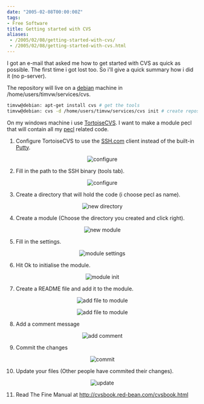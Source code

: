 ```yaml
---
date: "2005-02-08T00:00:00Z"
tags:
- Free Software
title: Getting started with CVS
aliases:
 - /2005/02/08/getting-started-with-cvs/
 - /2005/02/08/getting-started-with-cvs.html
---
```

I got an e-mail that asked me how to get started with CVS as quick as possible. The first time i got lost too. So i'll give a quick summary how i did it (no p-server).

The repository will live on a [debian](http://www.debian.org) machine in /home/users/timvw/services/cvs.

```bash
timvw@debian: apt-get install cvs # get the tools
timvw@debian: cvs -d /home/users/timvw/services/cvs init # create repository
```

On my windows machine i use [TortoiseCVS](http://www.tortoisecvs.org). I want to make a module pecl that will contain all my [pecl](http://pecl.php.net) related code.

1. Configure TortoiseCVS to use the [SSH.com](http://www.ssh.com) client instead of the built-in [Putty](http://www.chiark.greenend.org.uk/~sgtatham/putty/).

<p style="text-align: center;">
  <img src="http://www.timvw.be/wp-content/images/cvsconfigure.gif" alt="configure" />
</p>

2. Fill in the path to the SSH binary (tools tab).

<p style="text-align: center;">
  <img src="http://www.timvw.be/wp-content/images/cvstools.gif" alt="configure" />
</p>

3. Create a directory that will hold the code (i choose pecl as name).

<p style="text-align: center;">
  <img src="http://www.timvw.be/wp-content/images/cvsnewdirectory.gif" alt="new directory" />
</p>

4. Create a module (Choose the directory you created and click right).

<p style="text-align: center;">
  <img alt="new module" src="http://www.timvw.be/wp-content/images/cvsnewmodule.gif" />
</p>

5. Fill in the settings.

<p style="text-align: center;">
  <img alt="module settings" src="http://www.timvw.be/wp-content/images/cvsmodulesettings.gif" />
</p>

6. Hit Ok to initialise the module.

<p style="text-align: center;">
  <img alt="module init" src="http://www.timvw.be/wp-content/images/cvsinit.gif" />
</p>

7. Create a README file and add it to the module.

<p style="text-align: center;">
  <img alt="add file to module" src="http://www.timvw.be/wp-content/images/cvsadd.gif" />
</p>

<p style="text-align: center;">
  <img alt="add file to module" src="http://www.timvw.be/wp-content/images/cvsadd2.gif" />
</p>

8. Add a comment message

<p style="text-align: center;">
  <img alt="add comment" src="http://www.timvw.be/wp-content/images/cvsaddcomment.gif" />
</p>

9. Commit the changes

<p style="text-align: center;">
  <img alt="commit" src="http://www.timvw.be/wp-content/images/cvscommit.gif" />
</p>

10. Update your files (Other people have commited their changes).

<p style="text-align: center;">
  <img alt="update" src="http://www.timvw.be/wp-content/images/cvsupdate.gif" />
</p>

11. Read The Fine Manual at <http://cvsbook.red-bean.com/cvsbook.html>
